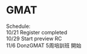 # GMAT

Schedule:   
10/21 Register completed   
10/29 Start preview RC   
11/6  DonzGMAT 5周培訓班 開始   
